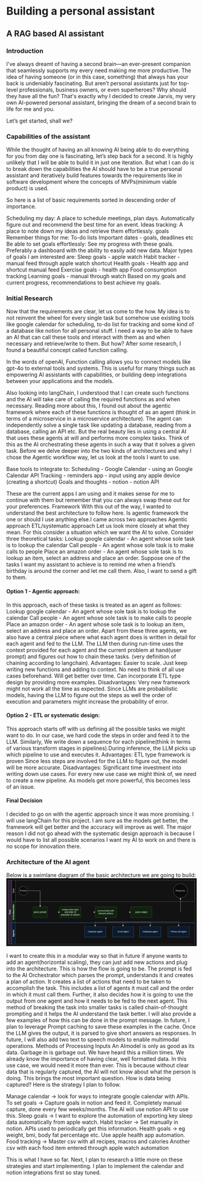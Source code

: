 # Building a personal assistant 
## A RAG based AI assistant
### Introduction
I've always dreamt of having a second brain—an ever-present companion that seamlessly supports my every need making me more productive. The idea of having someone (or in this case, something) that always has your back is undeniably fascinating. But aren’t personal assistants just for top-level professionals, business owners, or even superheroes? Why should they have all the fun? That's exactly why I decided to create Jarvis, my very own AI-powered personal assistant, bringing the dream of a second brain to life for me and you.

Let’s get started, shall we?

### Capabilities of the assistant
While the thought of having an all knowing AI being able to do everything for you from day one is fascinating, let’s step back for a second. It is highly unlikely that I will be able to build it in just one iteration. But what I can do is to break down the capabilities the AI should have to be a true personal assistant and iteratively build features towards the requirements like in software development where the concepts of MVPs(minimum viable product) is used.

So here is a list of basic requirements sorted in descending order of importance.

Scheduling my day: 
A place to schedule meetings, plan days.
Automatically figure out and recommend the best time for an event.
Ideas tracking:
A place to note down my ideas and retrieve them effortlessly.
goals
Remember things for me:
To-do lists
Important dates - goals, deadlines etc
Be able to set goals effortlessly:
See my progress with these goals. Preferably a dashboard with the ability to easily add new data. Major types of goals I am interested are:
Sleep goals - apple watch
Habit tracker - manual feed through apple watch shortcut
Health goals - Health app and shortcut manual feed
Exercise goals - health app
Food consumption tracking
Learning goals - manual through watch
Based on my goals and current progress, recommendations to best achieve my goals.


### Initial Research
Now that the requirements are clear, let us come to the how. My idea is to not reinvent the wheel for every single task but somehow use existing tools like google calendar for scheduling, to-do list for tracking and some kind of a database like notion for all personal stuff. I need a way to be able to have an AI that can call these tools and interact with them as and when necessary and retrieve/write to them. But how? After some research, I found a beautiful concept called function calling. 

In the words of openAI, Function calling allows you to connect models like gpt-4o to external tools and systems. This is useful for many things such as empowering AI assistants with capabilities, or building deep integrations between your applications and the models. 

Also looking into langChain, I understood that I can create such functions and the AI will take care of calling the required functions as and when necessary. Reading more about this, I found out about the agentic framework where each of these functions is thought of as an agent (think in terms of a microservice in a microservice architecture). The agent can independently solve a single task like updating a database, reading from a database, calling an API etc. But the real beauty lies in using a central AI that uses these agents at will and performs more complex tasks. Think of this as the AI orchestrating these agents in such a way that it solves a given task. Before we delve deeper into the two kinds of architectures and why I chose the Agentic workflow way, let us look at the tools I want to use.

Base tools to integrate to:
Scheduling - Google Calendar - using an Google Calendar API
Tracking - reminders app - input using any apple device (creating a shortcut)
Goals and thoughts - notion - notion API

These are the current apps I am using and it makes sense for me to continue with them but remember that you can always swap these out for your preferences.
Framework
With this out of the way, I wanted to understand the best architecture to follow here. Is agentic framework the one or should I use anything else.I came across two approaches
Agentic approach
ETL/systematic approach
Let us look more closely at what they mean. For this consider a situation which we want the AI to solve. Consider three theoretical tasks:
Lookup google calendar - An agent whose sole task is to lookup the calendar
Call people - An agent whose sole task is to make calls to people
Place an amazon order - An agent whose sole task is to lookup an item, select an address and place an order.
Suppose one of the tasks I want my assistant to achieve is to remind me when a friend’s birthday is around the corner and let me call them. Also, I want to send a gift to them. 
#### Option 1 - Agentic approach:
In this approach, each of these tasks is treated as an agent as follows:
Lookup google calendar - An agent whose sole task is to lookup the calendar
Call people - An agent whose sole task is to make calls to people
Place an amazon order - An agent whose sole task is to lookup an item, select an address and place an order.
 Apart from these three agents, we also have a central piece where what each agent does is written in detail for each agent and fed to the LLM. The LLM then during run-time uses the context provided for each agent and the current problem at hand(user prompt) and figures out how to chain these tasks. (very definition of chaining according to langchain).
Advantages: 
Easier to scale. Just keep writing new functions and adding to context.
No need to think of all use cases beforehand.
Will get better over time.
Can incorporate ETL type design by providing more examples.
Disadvantages:
Very new framework might not work all the time as expected.
Since LLMs are probabilistic models, having the LLM to figure out the steps as well the order of execution and parameters might increase the probability of error.
#### Option 2 - ETL or systematic design:
This approach starts off with us defining all the possible tasks we might want to do. In our case, we hard code the steps in order and feed it to the LLM. Similarly, We write down a sequence for each pipeline(think in terms of various transform stages in pipelines).During inference, the LLM picks up which pipeline to use and executes it.
Advantages:
ETL type framework is proven
Since less steps are involved for the LLM to figure out, the model will be more accurate.
Disadvantages:
Significant time investment into writing down use cases.
For every new use case we might think of, we need to create a new pipeline.
As models get more powerful, this becomes less of an issue.
#### Final Decision
I decided to go on with the agentic approach since it was more promising. I will use langChain for this project. I am sure as the models get better, the framework will get better and the accuracy will improve as well. The major reason I did not go ahead with the systematic design approach is because I would have to list all possible scenarios I want my AI to work on and there is no scope for innovation there.
### Architecture of the AI agent
Below is a swimlane diagram of the basic architecture we are going to build:
![alt text](image-2.png)

I want to create this in a modular way so that in future if anyone wants to add an agent(horizontal scaling), they can just add new actions and plug into the architecture. This is how the flow is going to be. The prompt is fed to the AI Orchestrator which parses the prompt, understands it and creates a plan of action. It creates a list of actions that need to be taken to accomplish the task. This includes a list of agents it must call and the order in which it must call them. Further, it also decides how it is going to use the output from one agent and how it needs to be fed to the next agent. This method of breaking the task into smaller tasks is called chain-of-thought prompting and it helps the AI understand the task better. I will also provide a few examples of how this can be done in the prompt message. In future, I plan to leverage Prompt caching to save these examples in the cache. Once the LLM gives the output, it is parsed to give short answers as responses. In future, I will also add two text to speech models to enable multimodal operations.
Methods of Processing Inputs
An AImodel  is only as good as its data. Garbage in is garbage out. We have heard this a million times. We already know the importance of having clear, well formatted data. In this use case, we would need it more than ever. This is because without clear data that is regularly captured, the AI will not know about what the person is doing. This brings the most important question. How is data being captured? Here is the strategy I plan to follow.

Manage calendar -> look for ways to integrate google calendar with APIs.
To set goals -> Capture goals in notion and feed it. Completely manual capture, done every few weeks/months. The AI will use notion API to use this.
Sleep goals -> I want to explore the automation of exporting key sleep data automatically from apple watch.
Habit tracker -> Set manually in notion. APIs used to periodically get this information.
Health goals -> eg weight, bmi, body fat percentage etc. Use apple health app automation.
Food tracking ->
Master csv with all recipes, macros and calories
Another csv with each food item entered through apple watch automation

This is what I have so far. Next, I plan to research a little more on these strategies and start implementing. I plan to implement the calendar and notion integrations first so stay tuned.

